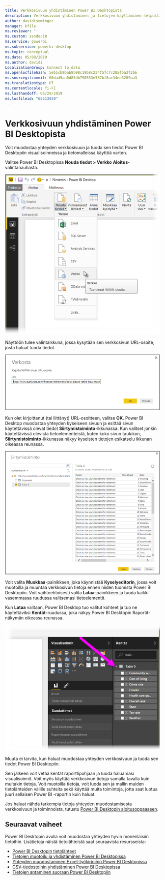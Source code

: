 ```yaml
---
title: Verkkosivuun yhdistäminen Power BI Desktopista
description: Verkkosivuun yhdistäminen ja tietojen käyttäminen helposti Power BI Desktopissa
author: davidiseminger
manager: kfile
ms.reviewer: ''
ms.custom: seodec18
ms.service: powerbi
ms.subservice: powerbi-desktop
ms.topic: conceptual
ms.date: 05/08/2019
ms.author: davidi
LocalizationGroup: Connect to data
ms.openlocfilehash: 5eb5cb9bab8b98c19b8c234f5fc7c20af5a2f2b6
ms.sourcegitcommit: 60dad5aa0d85db790553e537bf8ac34ee3289ba3
ms.translationtype: HT
ms.contentlocale: fi-FI
ms.lasthandoff: 05/29/2019
ms.locfileid: "65513929"
---
```

# <a name="connect-to-a-web-page-from-power-bi-desktop"></a>Verkkosivuun yhdistäminen Power BI Desktopista
Voit muodostaa yhteyden verkkosivuun ja tuoda sen tiedot Power BI Desktopiin visualisoinneissa ja tietomalleissa käyttöä varten.

Valitse Power BI Desktopissa **Nouda tiedot > Verkko** **Aloitus**-valintanauhasta.

![](media/desktop-connect-to-web/connect-to-web_1.png)

Näyttöön tulee valintaikkuna, jossa kysytään sen verkkosivun URL-osoite, josta haluat tuoda tiedot.

![](media/desktop-connect-to-web/connect-to-web_2.png)

Kun olet kirjoittanut (tai liittänyt) URL-osoitteen, valitse **OK**. Power BI Desktop muodostaa yhteyden kyseiseen sivuun ja esittää sivun käytettävissä olevat tiedot **Siirtymistoiminto**-ikkunassa. Kun valitset jonkin käytettävissä olevista tietoelementeistä, kuten koko sivun taulukon, **Siirtymistoiminto**-ikkunassa näkyy kyseisten tietojen esikatselu ikkunan oikeassa reunassa.

![](media/desktop-connect-to-web/connect-to-web_3.png)

Voit valita **Muokkaa**-painikkeen, joka käynnistää **Kyselyeditorin**, jossa voit muotoilla ja muuntaa verkkosivun tietoja ennen niiden tuomista Power BI Desktopiin. Voit vaihtoehtoisesti valita **Lataa**-painikkeen ja tuoda kaikki vasemmassa ruudussa valitsemasi tietoelementit.

Kun **Lataa** valitaan, Power BI Desktop tuo valitut kohteet ja tuo ne käytettäviksi **Kentät**-ruudussa, joka näkyy Power BI Desktopin Raportit-näkymän oikeassa reunassa.

![](media/desktop-connect-to-web/connect-to-web_4.png)

Muuta ei tarvita, kun haluat muodostaa yhteyden verkkosivuun ja tuoda sen tiedot Power BI Desktopiin.

Sen jälkeen voit vetää kentät raporttipohjaan ja luoda haluamasi visualisoinnit. Voit myös käyttää verkkosivun tietoja samalla tavalla kuin muitakin tietoja. Voit muotoilla tietoja, voit luoda sen ja mallin muiden tietolähteiden välille suhteita sekä käyttää muita toimintoja, jotta saat luotua juuri sellaisen Power BI -raportin kuin haluat.

Jos haluat nähdä tarkempia tietoja yhteyden muodostamisesta verkkosivuun ja toiminnoista, tutustu [Power BI Desktopin aloitusoppaaseen](desktop-getting-started.md).

## <a name="next-steps"></a>Seuraavat vaiheet
Power BI Desktopin avulla voit muodostaa yhteyden hyvin monenlaisiin tietoihin. Lisätietoja näistä tietolähteistä saat seuraavista resursseista:

* [Power BI Desktopin tietolähteet](desktop-data-sources.md)
* [Tietojen muotoilu ja yhdistäminen Power BI Desktopissa](desktop-shape-and-combine-data.md)
* [Yhteyden muodostaminen Excel-työkirjoihin Power BI Desktopissa](desktop-connect-excel.md)   
* [CSV-tiedostoihin yhdistäminen Power BI Desktopissa](desktop-connect-csv.md)   
* [Tietojen antaminen suoraan Power BI Desktopiin](desktop-enter-data-directly-into-desktop.md)   

